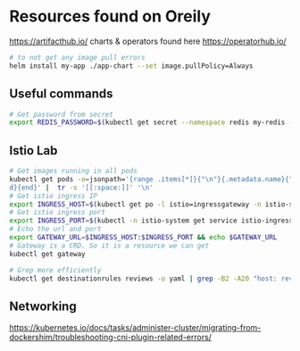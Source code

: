 # Resources found on Oreily


https://artifacthub.io/ charts & operators found here
https://operatorhub.io/

```bash
# to not get any image pull errors
helm install my-app ./app-chart --set image.pullPolicy=Always
```

## Useful commands


```bash
# Get password from secret
export REDIS_PASSWORD=$(kubectl get secret --namespace redis my-redis -o jsonpath="{.data.redis-password}" | base64 --decode)
```

## Istio Lab

```bash
# Get images running in all pods
kubectl get pods -o=jsonpath='{range .items[*]}{"\n"}{.metadata.name}{":\t"}{range .spec.containers[*]}{.image}{", "}{en
d}{end}' |  tr -s '[[:space:]]' '\n'
# Get istio ingress IP
export INGRESS_HOST=$(kubectl get po -l istio=ingressgateway -n istio-system -o jsonpath='{.items[0].status.hostIP}') && echo $INGRESS_HOST
# Get istio ingress port
export INGRESS_PORT=$(kubectl -n istio-system get service istio-ingressgateway -o jsonpath='{.spec.ports[?(@.name=="http2")].nodePort}') && echo $INGRESS_PORT
# Echo the url and port
export GATEWAY_URL=$INGRESS_HOST:$INGRESS_PORT && echo $GATEWAY_URL
# Gateway is a CRD. So it is a resource we can get
kubectl get gateway

# Grep more efficiently
kubectl get destinationrules reviews -o yaml | grep -B2 -A20 "host: reviews"
```

## Networking

https://kubernetes.io/docs/tasks/administer-cluster/migrating-from-dockershim/troubleshooting-cni-plugin-related-errors/ 
